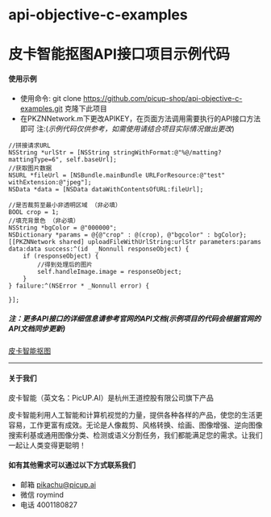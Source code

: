 # api-objective-c-examples

# 皮卡智能抠图API接口项目示例代码

#### 使用示例
- 使用命令: git clone https://github.com/picup-shop/api-objective-c-examples.git 克隆下此项目
- 在PKZNNetwork.m下更改APIKEY，在页面方法调用需要执行的API接口方法即可 注:(*示例代码仅供参考，如需使用请结合项目实际情况做出更改*)
```
//拼接请求URL
NSString *urlStr = [NSString stringWithFormat:@"%@/matting?mattingType=6", self.baseUrl];
//获取图片数据
NSURL *fileUrl = [NSBundle.mainBundle URLForResource:@"test" withExtension:@"jpeg"];
NSData *data = [NSData dataWithContentsOfURL:fileUrl];

//是否裁剪至最小非透明区域 （非必填）
BOOL crop = 1;
//填充背景色 （非必填）
NSString *bgColor = @"000000";
NSDictionary *params = @{@"crop" : @(crop), @"bgcolor" : bgColor};
[[PKZNNetwork shared] uploadFileWithUrlString:urlStr parameters:params data:data success:^(id  _Nonnull responseObject) {
    if (responseObject) {
        //得到处理后的图片
        self.handleImage.image = responseObject;
    }
} failure:^(NSError * _Nonnull error) {

}];
```

##### 注：更多API接口的详细信息请参考官网的API文档(示例项目的代码会根据官网的API文档同步更新)
[皮卡智能抠图](http://www.picup.shop/apidoc-image-matting.html)

---
#### 关于我们
皮卡智能（英文名：PicUP.AI）是杭州王道控股有限公司旗下产品

皮卡智能利用人工智能和计算机视觉的力量，提供各种各样的产品，使您的生活更容易，工作更富有成效。无论是人像裁剪、风格转换、绘画、图像增强、逆向图像搜索利基或通用图像分类、检测或语义分割任务，我们都能满足您的需求。让我们一起让人类变得更聪明！

#### 如有其他需求可以通过以下方式联系我们
- 邮箱
pikachu@picup.ai
- 微信
roymind
- 电话
4001180827
